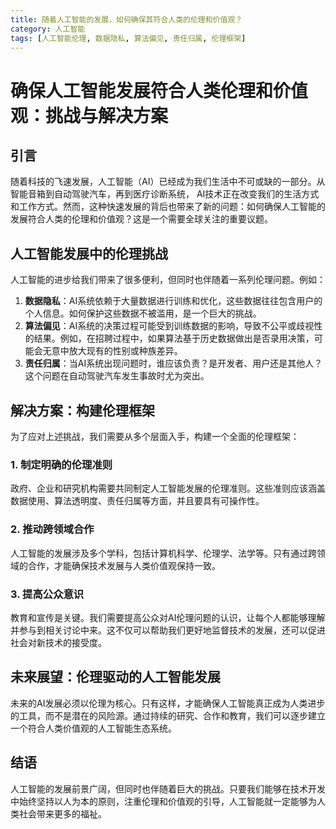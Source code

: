 ```yaml
---
title: 随着人工智能的发展，如何确保其符合人类的伦理和价值观？
category: 人工智能
tags: [人工智能伦理, 数据隐私, 算法偏见, 责任归属, 伦理框架]
---
```

# 确保人工智能发展符合人类伦理和价值观：挑战与解决方案

## 引言
随着科技的飞速发展，人工智能（AI）已经成为我们生活中不可或缺的一部分。从智能音箱到自动驾驶汽车，再到医疗诊断系统，
AI技术正在改变我们的生活方式和工作方式。然而，这种快速发展的背后也带来了新的问题：如何确保人工智能的发展符合人类的伦理和价值观？这是一个需要全球关注的重要议题。

## 人工智能发展中的伦理挑战
人工智能的进步给我们带来了很多便利，但同时也伴随着一系列伦理问题。例如：

1. **数据隐私**：AI系统依赖于大量数据进行训练和优化，这些数据往往包含用户的个人信息。如何保护这些数据不被滥用，是一个巨大的挑战。
2. **算法偏见**：AI系统的决策过程可能受到训练数据的影响，导致不公平或歧视性的结果。例如，在招聘过程中，如果算法基于历史数据做出是否录用决策，可能会无意中放大现有的性别或种族差异。
3. **责任归属**：当AI系统出现问题时，谁应该负责？是开发者、用户还是其他人？这个问题在自动驾驶汽车发生事故时尤为突出。

## 解决方案：构建伦理框架
为了应对上述挑战，我们需要从多个层面入手，构建一个全面的伦理框架：

### 1. 制定明确的伦理准则
政府、企业和研究机构需要共同制定人工智能发展的伦理准则。这些准则应该涵盖数据使用、算法透明度、责任归属等方面，并且要具有可操作性。

### 2. 推动跨领域合作
人工智能的发展涉及多个学科，包括计算机科学、伦理学、法学等。只有通过跨领域的合作，才能确保技术发展与人类价值观保持一致。

### 3. 提高公众意识
教育和宣传是关键。我们需要提高公众对AI伦理问题的认识，让每个人都能够理解并参与到相关讨论中来。这不仅可以帮助我们更好地监督技术的发展，还可以促进社会对新技术的接受度。

## 未来展望：伦理驱动的人工智能发展
未来的AI发展必须以伦理为核心。只有这样，才能确保人工智能真正成为人类进步的工具，而不是潜在的风险源。通过持续的研究、合作和教育，我们可以逐步建立一个符合人类价值观的人工智能生态系统。

## 结语
人工智能的发展前景广阔，但同时也伴随着巨大的挑战。只要我们能够在技术开发中始终坚持以人为本的原则，注重伦理和价值观的引导，人工智能就一定能够为人类社会带来更多的福祉。
